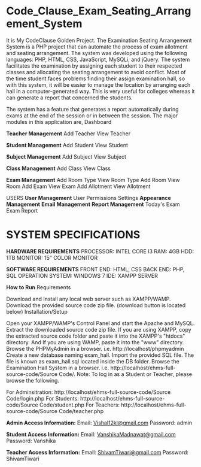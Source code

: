# **Code_Clause_Exam_Seating_Arrangement_System**
It is My CodeClause Golden Project.
The Examination Seating Arrangement System is a PHP project that can automate the process of exam allotment and seating arrangement. 
The system was developed using the following languages: PHP, HTML, CSS, JavaScript, MySQLi, and jQuery.
The system facilitates the examination by assigning each student to their respected classes and allocating the seating arrangement to avoid conflict. 
Most of the time student faces problems finding their assign examination hall, so with this system, 
it will be easier to manage the location by arranging each hall in a computer-generated way. 
This is very useful for colleges whereas it can generate a report that concerned the students.

The system has a feature that generates a report automatically during exams at the end of the session or in between the session.
The major modules in this application are,
Dashboard


**Teacher Management**
Add Teacher
View Teacher


**Student Management**
Add Student
View Student


**Subject Management**
Add Subject
View Subject


**Class Management**
Add Class
View Class


**Exam Management**
Add Room Type
View Room Type
Add Room
View Room
Add Exam
View Exam
Add Allotment
View Allotment


USERS
**User Management**
User Permissions
Settings
**Appearance Management**
**Email Management**
**Report Management**
Today's Exam
Exam Report


# SYSTEM SPECIFICATIONS
**HARDWARE REQUIREMENTS**
PROCESSOR: INTEL CORE I3
RAM: 4GB
HDD: 1TB
MONITOR: 15” COLOR MONITOR


**SOFTWARE REQUIREMENTS**
FRONT END: HTML, CSS
BACK END: PHP, SQL
OPERATION SYSTEM: WINDOWS 7
IDE: XAMPP SERVER


**How to Run**
Requirements


Download and Install any local web server such as XAMPP/WAMP.
Download the provided source code zip file. (download button is located below)
Installation/Setup

Open your XAMPP/WAMP's Control Panel and start the Apache and MySQL.
Extract the downloaded source code zip file.
If you are using XAMPP, copy the extracted source code folder and paste it into the XAMPP's "htdocs" directory. And If you are using WAMP, paste it into the "www" directory.
Browse the PHPMyAdmin in a browser. i.e. http://localhost/phpmyadmin
Create a new database naming exam_hall.
Import the provided SQL file. The file is known as exam_hall.sql located inside the DB folder.
Browse the Examination Hall System in a browser. i.e. http://localhost/ehms-full-source-code/Source Code/.
Note: To log in as a Student or Teacher, please browse the following.

For Adminsitration: http://localhost/ehms-full-source-code/Source Code/login.php
For Students: http://localhost/ehms-full-source-code/Source Code/student.php
For Teachers: http://localhost/ehms-full-source-code/Source Code/teacher.php


**Admin Access Information:**
Email: Vishal12kl@gmail.com
Password: admin



**Student Access Information:**
Email: VanshikaMadnawat@gmail.com
Password: Vanshika



**Teacher Access Information:**
Email: ShivamTiwari@gmail.com
Password: ShivamTiwari
